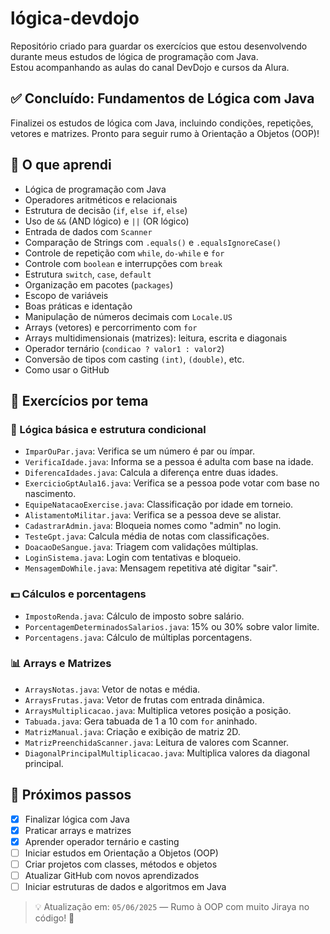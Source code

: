 
# lógica-devdojo

Repositório criado para guardar os exercícios que estou desenvolvendo durante meus estudos de lógica de programação com Java.  
Estou acompanhando as aulas do canal DevDojo e cursos da Alura.

## ✅ Concluído: Fundamentos de Lógica com Java

Finalizei os estudos de lógica com Java, incluindo condições, repetições, vetores e matrizes. Pronto para seguir rumo à Orientação a Objetos (OOP)!

## 🧠 O que aprendi
- Lógica de programação com Java
- Operadores aritméticos e relacionais
- Estrutura de decisão (`if`, `else if`, `else`)
- Uso de `&&` (AND lógico) e `||` (OR lógico)
- Entrada de dados com `Scanner`
- Comparação de Strings com `.equals()` e `.equalsIgnoreCase()`
- Controle de repetição com `while`, `do-while` e `for`
- Controle com `boolean` e interrupções com `break`
- Estrutura `switch`, `case`, `default`
- Organização em pacotes (`packages`)
- Escopo de variáveis
- Boas práticas e identação
- Manipulação de números decimais com `Locale.US`
- Arrays (vetores) e percorrimento com `for`
- Arrays multidimensionais (matrizes): leitura, escrita e diagonais
- Operador ternário (`condicao ? valor1 : valor2`)
- Conversão de tipos com casting `(int)`, `(double)`, etc.
- Como usar o GitHub

## 📂 Exercícios por tema

### 📘 Lógica básica e estrutura condicional
- `ImparOuPar.java`: Verifica se um número é par ou ímpar.
- `VerificaIdade.java`: Informa se a pessoa é adulta com base na idade.
- `DiferencaIdades.java`: Calcula a diferença entre duas idades.
- `ExercicioGptAula16.java`: Verifica se a pessoa pode votar com base no nascimento.
- `EquipeNatacaoExercise.java`: Classificação por idade em torneio.
- `AlistamentoMilitar.java`: Verifica se a pessoa deve se alistar.
- `CadastrarAdmin.java`: Bloqueia nomes como "admin" no login.
- `TesteGpt.java`: Calcula média de notas com classificações.
- `DoacaoDeSangue.java`: Triagem com validações múltiplas.
- `LoginSistema.java`: Login com tentativas e bloqueio.
- `MensagemDoWhile.java`: Mensagem repetitiva até digitar "sair".

### 💵 Cálculos e porcentagens
- `ImpostoRenda.java`: Cálculo de imposto sobre salário.
- `PorcentagemDeterminadosSalarios.java`: 15% ou 30% sobre valor limite.
- `Porcentagens.java`: Cálculo de múltiplas porcentagens.

### 📊 Arrays e Matrizes
- `ArraysNotas.java`: Vetor de notas e média.
- `ArraysFrutas.java`: Vetor de frutas com entrada dinâmica.
- `ArraysMultiplicacao.java`: Multiplica vetores posição a posição.
- `Tabuada.java`: Gera tabuada de 1 a 10 com `for` aninhado.
- `MatrizManual.java`: Criação e exibição de matriz 2D.
- `MatrizPreenchidaScanner.java`: Leitura de valores com Scanner.
- `DiagonalPrincipalMultiplicacao.java`: Multiplica valores da diagonal principal.

## 🚀 Próximos passos
- [x] Finalizar lógica com Java
- [x] Praticar arrays e matrizes
- [x] Aprender operador ternário e casting
- [ ] Iniciar estudos em Orientação a Objetos (OOP)
- [ ] Criar projetos com classes, métodos e objetos
- [ ] Atualizar GitHub com novos aprendizados
- [ ] Iniciar estruturas de dados e algoritmos em Java

> 💡 Atualização em: `05/06/2025` — Rumo à OOP com muito Jiraya no código! 🚀
